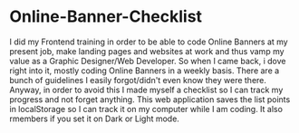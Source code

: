 # Online-Banner-Checklist
I did my Frontend training in order to be able to code Online Banners at my present job, make landing pages and websites at work and thus vamp my value as a Graphic Designer/Web Developer. So when I came back, i dove right into it, mostly coding Online Banners in a weekly basis.  There are a bunch of guidelines I easily forgot/didn't even know they were there.  Anyway, in order to avoid this I made myself a checklist so I can track my progress and not forget anything.   This web application saves the list points in localStorage so I can track it on my computer while I am coding. It also rmembers if you set it on Dark or Light mode.
